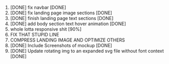 1. [DONE] fix navbar [DONE]
2. [DONE] fix landing page image sections [DONE]
3. [DONE] finish landing page text sections [DONE]
4. [DONE] add body section text hover animation [DONE]
5. whole lotta responsive shit [90%]
6. FIX THAT STUPID LINE
7. COMPRESS LANDING IMAGE AND OPTIMIZE OTHERS
8. [DONE] Include Screenshots of mockup [DONE]
9. [DONE] Update rotating img to an expanded svg file without font context [DONE]